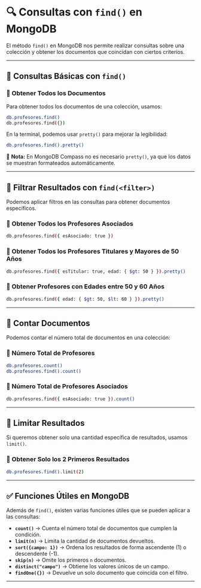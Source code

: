 # 🔍 Consultas con `find()` en MongoDB

El método `find()` en MongoDB nos permite realizar consultas sobre una colección y obtener los documentos que coincidan con ciertos criterios.

---

## 📌 Consultas Básicas con `find()`

### 🔹 Obtener Todos los Documentos
Para obtener todos los documentos de una colección, usamos:
```bash
db.profesores.find()
db.profesores.find({})
```
En la terminal, podemos usar `pretty()` para mejorar la legibilidad:
```bash
db.profesores.find().pretty()
```
📌 **Nota:** En MongoDB Compass no es necesario `pretty()`, ya que los datos se muestran formateados automáticamente.

---

## 📌 Filtrar Resultados con `find(<filter>)`
Podemos aplicar filtros en las consultas para obtener documentos específicos.

### 🔹 Obtener Todos los Profesores Asociados
```bash
db.profesores.find({ esAsociado: true })
```

### 🔹 Obtener Todos los Profesores Titulares y Mayores de 50 Años
```bash
db.profesores.find({ esTitular: true, edad: { $gt: 50 } }).pretty()
```

### 🔹 Obtener Profesores con Edades entre 50 y 60 Años
```bash
db.profesores.find({ edad: { $gt: 50, $lt: 60 } }).pretty()
```

---

## 📌 Contar Documentos
Podemos contar el número total de documentos en una colección:

### 🔹 Número Total de Profesores
```bash
db.profesores.count()
db.profesores.find().count()
```

### 🔹 Número Total de Profesores Asociados
```bash
db.profesores.find({ esAsociado: true }).count()
```

---

## 📌 Limitar Resultados
Si queremos obtener solo una cantidad específica de resultados, usamos `limit()`.

### 🔹 Obtener Solo los 2 Primeros Resultados
```bash
db.profesores.find().limit(2)
```

---

## ✅ Funciones Útiles en MongoDB
Además de `find()`, existen varias funciones útiles que se pueden aplicar a las consultas:

- **`count()`** → Cuenta el número total de documentos que cumplen la condición.
- **`limit(n)`** → Limita la cantidad de documentos devueltos.
- **`sort({campo: 1})`** → Ordena los resultados de forma ascendente (1) o descendente (-1).
- **`skip(n)`** → Omite los primeros `n` documentos.
- **`distinct("campo")`** → Obtiene los valores únicos de un campo.
- **`findOne({})`** → Devuelve un solo documento que coincida con el filtro.

---

